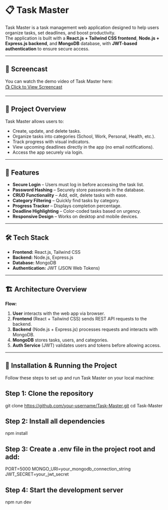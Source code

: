 # 📋 Task Master

Task Master is a task management web application designed to help users organize tasks, set deadlines, and boost productivity.  
The application is built with a **React.js + Tailwind CSS frontend**, **Node.js + Express.js backend**, and **MongoDB** database, with **JWT-based authentication** to ensure secure access.

---

## 🎥 Screencast

You can watch the demo video of Task Master here:  
[📺 Click to View Screencast]([https://your-screencast-link-here](https://drive.google.com/file/d/1DRv6uTB2KkL1cgM-1KQ_f5ZCZTIxLDXM/view?usp=drive_link))

---

## 📌 Project Overview
Task Master allows users to:
- Create, update, and delete tasks.
- Organize tasks into categories (School, Work, Personal, Health, etc.).
- Track progress with visual indicators.
- View upcoming deadlines directly in the app (no email notifications).
- Access the app securely via login.

---

## 🎯 Features
- **Secure Login** – Users must log in before accessing the task list.
- **Password Hashing** – Securely store passwords in the database.
- **CRUD Functionality** – Add, edit, delete tasks with ease.
- **Category Filtering** – Quickly find tasks by category.
- **Progress Tracker** – Displays completion percentage.
- **Deadline Highlighting** – Color-coded tasks based on urgency.
- **Responsive Design** – Works on desktop and mobile devices.

---

## 🛠️ Tech Stack
- **Frontend:** React.js, Tailwind CSS  
- **Backend:** Node.js, Express.js  
- **Database:** MongoDB  
- **Authentication:** JWT (JSON Web Tokens)  

---

## 🏗️ Architecture Overview
**Flow:**
1. **User** interacts with the web app via browser.  
2. **Frontend** (React + Tailwind CSS) sends REST API requests to the backend.  
3. **Backend** (Node.js + Express.js) processes requests and interacts with MongoDB.  
4. **MongoDB** stores tasks, users, and categories.  
5. **Auth Service** (JWT) validates users and tokens before allowing access.  

---

## 🚀 Installation & Running the Project

Follow these steps to set up and run Task Master on your local machine:

## Step 1: Clone the repository
git clone https://github.com/your-username/Task-Master.git
cd Task-Master

## Step 2: Install all dependencies
npm install

## Step 3: Create a .env file in the project root and add:
PORT=5000
MONGO_URI=your_mongodb_connection_string
JWT_SECRET=your_jwt_secret

## Step 4: Start the development server
npm run dev

